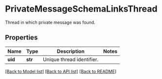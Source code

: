 # PrivateMessageSchemaLinksThread

Thread in which private message was found.

## Properties
Name | Type | Description | Notes
------------ | ------------- | ------------- | -------------
**uid** | **str** | Unique thread identifier. | 

[[Back to Model list]](../README.md#documentation-for-models) [[Back to API list]](../README.md#documentation-for-api-endpoints) [[Back to README]](../README.md)


